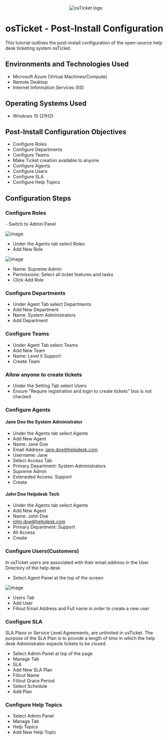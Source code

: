 <p align="center">
<img src="https://i.imgur.com/Clzj7Xs.png" alt="osTicket logo"/>
</p>

<h1>osTicket - Post-Install Configuration</h1>
This tutorial outlines the post-install configuration of the open-source help desk ticketing system osTicket.<br />


<h2>Environments and Technologies Used</h2>

- Microsoft Azure (Virtual Machines/Compute)
- Remote Desktop
- Internet Information Services (IIS)

<h2>Operating Systems Used </h2>

- Windows 10</b> (21H2)

<h2>Post-Install Configuration Objectives</h2>

- Configure Roles
- Configure Departments
- Configure Teams
- Make Ticket creation available to anyone
- Configure Agents
- Configure Users
- Configure SLA
- Configure Help Topics

<h2>Configuration Steps</h2>

<p>
<h3>Configure Roles</h3>
</p>
<p>
- Switch to Admin Panel
  
![image](https://github.com/JordanDanielWest/osTicket-Post-Install-Config/assets/96628562/4d3c02ca-88a0-4637-9a59-9454104fd7c5)

- Under the Agents tab select Roles
- Add New Role

![image](https://github.com/JordanDanielWest/osTicket-Post-Install-Config/assets/96628562/62a09a8e-ce23-4a21-9ae9-f38f84cac66f)

- Name: Supreme Admin
- Permissions: Select all ticket features and tasks
- Click Add Role

<h3>Configure Departments</h3>
</p>
<p>
  
- Under Agent Tab select Departments
- Add New Department
- Name: System Administrators
- Add Department

<h3>Configure Teams</h3>

- Under Agent Tab select Teams
- Add New Team
- Name: Level II Support
- Create Team

<h3>Allow anyone to create tickets</h3>

- Under the Setting Tab select Users
- Ensure "Require registration and login to create tickets" box is not checked

<h3>Configure Agents</h3>
<h4>Jane Doe the System Administrator</h4>

- Under the Agents tab select Agents
- Add New Agent
- Name: Jane Doe
- Email Address: jane.doe@helpdesk.com
- Username: Jane
- Select Access Tab
- Primary Department: System Administrators
- Supreme Admin
- Exteneded Access: Support
- Create

<h4>John Doe Helpdesk Tech</h4>

- Under the Agents tab select Agents
- Add New Agent
- Name: John Doe
- john.doe@helpdesk.com
- Primary Department: Support
- All Access
- Create

<h3>Configure Users(Customers)</h3>

In osTicket users are associated with their email address in the User Directory of the help desk

- Select Agent Panel at the top of the screen

![image](https://github.com/JordanDanielWest/osTicket-Post-Install-Config/assets/96628562/4ebf6623-7cf5-4942-a232-0e6e9d9c9303)
- Users Tab
- Add User
- Fillout Email Address and Full name in order to create a new user

<h3>Configure SLA</h3>

SLA Plans or Service Level Agreements, are unlimited in osTicket. The purpose of the SLA Plan is to provide a length of time in which the help desk Administrator expects tickets to be closed.

- Select Admin Panel at top of the page
- Manage Tab
- SLA
- Add New SLA Plan
- Fillout Name
- Fillout Grace Period
- Select Schedule
- Add Plan
 
<h3>Configure Help Topics</h3>

- Select Admin Panel
- Manage Tab
- Help Topics
- Add New Help Topic

<br />
